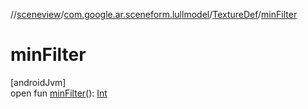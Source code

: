 //[sceneview](../../../index.md)/[com.google.ar.sceneform.lullmodel](../index.md)/[TextureDef](index.md)/[minFilter](min-filter.md)

# minFilter

[androidJvm]\
open fun [minFilter](min-filter.md)(): [Int](https://kotlinlang.org/api/latest/jvm/stdlib/kotlin/-int/index.html)
